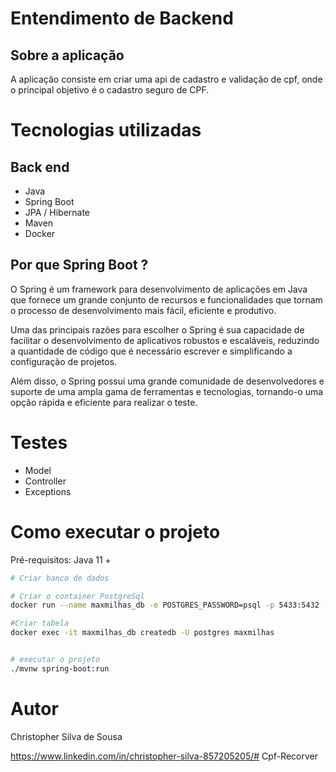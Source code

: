 # Entendimento de  Backend

## Sobre a aplicação

A aplicação consiste em criar uma api de cadastro e validação de cpf, onde o principal objetivo é o cadastro seguro de CPF.

# Tecnologias utilizadas
## Back end
- Java
- Spring Boot
- JPA / Hibernate
- Maven
- Docker


## Por que Spring Boot ?

O Spring é um framework para desenvolvimento de aplicações em Java que fornece um grande conjunto de recursos e funcionalidades que tornam o processo de desenvolvimento mais fácil, eficiente e produtivo.

Uma das principais razões para escolher o Spring é sua capacidade de facilitar o desenvolvimento de aplicativos robustos e escaláveis, reduzindo a quantidade de código que é necessário escrever e simplificando a configuração de projetos.

Além disso, o Spring possui uma grande comunidade de desenvolvedores e suporte de uma ampla gama de ferramentas e tecnologias, tornando-o uma opção rápida e eficiente para realizar o teste.

# Testes

- Model
- Controller
- Exceptions

# Como executar o projeto

Pré-requisitos: Java 11 +

```bash
# Criar banco de dados

# Criar o container PostgreSql
docker run --name maxmilhas_db -e POSTGRES_PASSWORD=psql -p 5433:5432 -d postgres

#Criar tabela
docker exec -it maxmilhas_db createdb -U postgres maxmilhas


# executar o projeto
./mvnw spring-boot:run
```

# Autor

Christopher Silva de Sousa

https://www.linkedin.com/in/christopher-silva-857205205/# Cpf-Recorver
